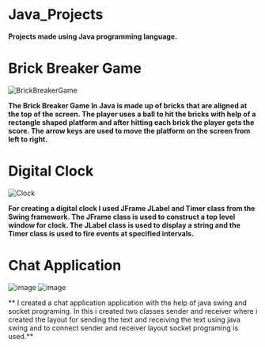 # Java_Projects

**Projects made using Java programming language.**

# Brick Breaker Game

![BrickBreakerGame](https://user-images.githubusercontent.com/108919262/182008726-9baadcef-3178-472c-8b38-3470ed0a840c.png)

**The Brick Breaker Game In Java is made up of bricks that are aligned at the top of the screen. The player uses a ball to hit the bricks with help of a rectangle shaped platform and after hitting each brick the player gets the score. The arrow keys are used to move the platform on the screen from left to right.**

# Digital Clock

![Clock](https://user-images.githubusercontent.com/108919262/183283333-ccb62898-a618-41bb-95f9-0d5e4420a583.png)

**For creating a digital clock I used JFrame JLabel and Timer class from the Swing framework. The JFrame class is used to construct a top level window for clock. The JLabel class is used to display a string and the Timer class is used to fire events at specified intervals.**

# Chat Application

![image](https://user-images.githubusercontent.com/108919262/208469232-0a9c251e-7b86-4150-9011-7023a4e15b8f.png)
![image](https://user-images.githubusercontent.com/108919262/208469280-e1e494de-7180-4fe5-b4b2-7447c3e92d58.png)

** I created a chat application application with the help of java swing and socket programing. In this i created two classes sender and receiver where i created the layout for sending the text and receiving the text using java swing and to connect sender and receiver layout socket programing is used.**



